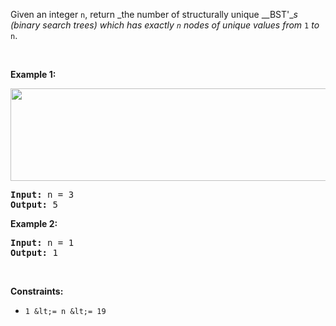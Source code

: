 Given an integer `` n ``, return _the number of structurally unique __BST'__s (binary search trees) which has exactly _`` n ``_ nodes of unique values from_ `` 1 `` _to_ `` n ``.

&nbsp;

__Example 1:__

<img alt="" src="https://assets.leetcode.com/uploads/2021/01/18/uniquebstn3.jpg" style="width: 600px; height: 148px;"/>

<pre>
<strong>Input:</strong> n = 3
<strong>Output:</strong> 5
</pre>

__Example 2:__

<pre>
<strong>Input:</strong> n = 1
<strong>Output:</strong> 1
</pre>

&nbsp;

__Constraints:__

*   `` 1 &lt;= n &lt;= 19 ``